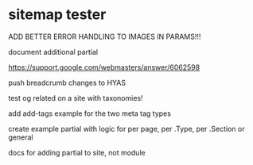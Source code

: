 # sitemap tester

ADD BETTER ERROR HANDLING TO IMAGES IN PARAMS!!!

document additional partial

<https://support.google.com/webmasters/answer/6062598>

push breadcrumb changes to HYAS

test og related on a site with taxonomies!

add add-tags example for the two meta tag types

create example partial with logic for per page, per .Type, per .Section or general

docs for adding partial to site, not module


